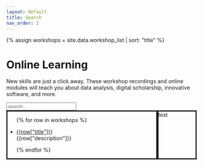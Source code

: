 ```yaml
---
layout: default
title: Search
nav_order: 2
---
```


<!-- https://jekyllrb.com/tutorials/csv-to-table/ -->
<!-- https://github.com/christian-fei/Simple-Jekyll-Search -->

{% assign workshops = site.data.workshop_list 
    | sort: "title" 
%}

# Online Learning

New skills are just a click away. These workshop recordings and online modules will teach you about data analysis, digital scholarship, innovative software, and more.

<div id="search-container">

<input type="text" id="search-inputt" placeholder="search...">

<div style="display:flex">

<div style="border-style: solid; width: 80%">
<ul id="results-container">

{% for row in workshops %}
<li>
<p><a href="{{row["url"]}}">{{row["title"]}}</a><br>{{row["description"]}}</p>
</li>
{% endfor %}

</ul>
</div>

<div style="border-style: solid; width: 20%">
test
</div>

</div>

</div>

<!-- Script pointing to search-script.js -->
<script src="/assets/js/search-script.js" type="text/javascript"></script>

<!-- Configuration -->
<script>
var sjs = SimpleJekyllSearch({
  searchInput: document.getElementById('search-inputt'),
  resultsContainer: document.getElementById('results-container'),
  json: '/search.json',
  noResultsText: 'No result found!',
  searchResultTemplate: '<li><p><a href="{url}">{title}</a><br>{description}</p></li>'
})
</script>